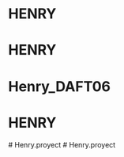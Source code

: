 # HENRY
# HENRY
# Henry_DAFT06
# HENRY
#   H e n r y . p r o y e c t  
 #   H e n r y . p r o y e c t  
 